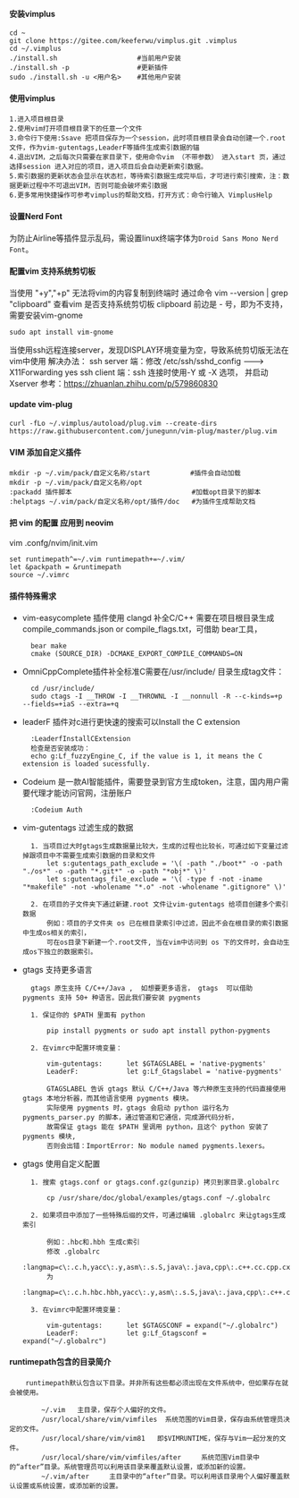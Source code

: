 #### 安装vimplus

    cd ~
    git clone https://gitee.com/keeferwu/vimplus.git .vimplus
    cd ~/.vimplus
    ./install.sh                    #当前用户安装
    ./install.sh -p                 #更新插件
    sudo ./install.sh -u <用户名>    #其他用户安装

#### 使用vimplus

    1.进入项目根目录
    2.使用vim打开项目根目录下的任意一个文件
    3.命令行下使用:Ssave 把项目保存为一个session，此时项目根目录会自动创建一个.root文件，作为vim-gutentags,LeaderF等插件生成索引数据的锚
    4.退出VIM，之后每次只需要在家目录下，使用命令vim （不带参数） 进入start 页，通过选择session 进入对应的项目，进入项目后会自动更新索引数据。
    5.索引数据的更新状态会显示在状态栏，等待索引数据生成完毕后，才可进行索引搜索，注：数据更新过程中不可退出VIM，否则可能会破坏索引数据
    6.更多常用快捷操作可参考vimplus的帮助文档，打开方式：命令行输入 VimplusHelp

#### 设置Nerd Font

为防止Airline等插件显示乱码，需设置linux终端字体为`Droid Sans Mono Nerd Font`。

#### 配置vim 支持系统剪切板

当使用 "+y","+p" 无法将vim的内容复制到终端时
通过命令 vim --version | grep "clipboard" 查看vim 是否支持系统剪切板
clipboard 前边是 - 号，即为不支持，需要安装vim-gnome

    sudo apt install vim-gnome

当使用ssh远程连接server，发现DISPLAY环境变量为空，导致系统剪切版无法在vim中使用
解决办法：
ssh server 端：修改 /etc/ssh/sshd_config  ---> X11Forwarding yes
ssh client 端：ssh 连接时使用-Y 或 -X 选项， 并启动Xserver
参考：https://zhuanlan.zhihu.com/p/579860830

#### update vim-plug

    curl -fLo ~/.vimplus/autoload/plug.vim --create-dirs https://raw.githubusercontent.com/junegunn/vim-plug/master/plug.vim

#### VIM 添加自定义插件

    mkdir -p ~/.vim/pack/自定义名称/start          #插件会自动加载
    mkdir -p ~/.vim/pack/自定义名称/opt
    :packadd 插件脚本                              #加载opt目录下的脚本
    :helptags ~/.vim/pack/自定义名称/opt/插件/doc   #为插件生成帮助文档

#### 把 vim 的配置 应用到 neovim

vim .confg/nvim/init.vim

    set runtimepath^=~/.vim runtimepath+=~/.vim/
    let &packpath = &runtimepath
    source ~/.vimrc


#### 插件特殊需求
* vim-easycomplete 插件使用 clangd 补全C/C++ 需要在项目根目录生成compile_commands.json or compile_flags.txt，可借助 bear工具，

        bear make
        cmake (SOURCE_DIR) -DCMAKE_EXPORT_COMPILE_COMMANDS=ON

* OmniCppComplete插件补全标准C需要在/usr/include/ 目录生成tag文件：

        cd /usr/include/
        sudo ctags -I __THROW -I __THROWNL -I __nonnull -R --c-kinds=+p  --fields=+iaS --extra=+q

* leaderF 插件对c进行更快速的搜索可以Install the C extension

        :LeaderfInstallCExtension
        检查是否安装成功：
        echo g:Lf_fuzzyEngine_C, if the value is 1, it means the C extension is loaded sucessfully.

* Codeium 是一款AI智能插件，需要登录到官方生成token，注意，国内用户需要代理才能访问官网，注册账户

        :Codeium Auth

* vim-gutentags 过滤生成的数据

        1. 当项目过大时gtags生成数据量比较大，生成的过程也比较长，可通过如下变量过滤掉跟项目中不需要生成索引数据的目录和文件
            let s:gutentags_path_exclude = '\( -path "./boot*" -o -path "./os*" -o -path "*.git*" -o -path "*obj*" \)'
            let s:gutentags_file_exclude = '\( -type f -not -iname "*makefile" -not -wholename "*.o" -not -wholename ".gitignore" \)'

        2. 在项目的子文件夹下通过新建.root 文件让vim-gutentags 给项目创建多个索引数据
            例如：项目的子文件夹 os 已在根目录索引中过滤，因此不会在根目录的索引数据中生成os相关的索引，
            可在os目录下新建一个.root文件, 当在vim中访问到 os 下的文件时，会自动生成os下独立的数据索引。

* gtags 支持更多语言

        gtags 原生支持 C/C++/Java ,  如想要更多语言， gtags  可以借助  pygments 支持 50+ 种语言。因此我们要安装 pygments 

        1. 保证你的 $PATH 里面有 python

            pip install pygments or sudo apt install python-pygments

        2. 在vimrc中配置环境变量：

            vim-gutentags:      let $GTAGSLABEL = 'native-pygments'
            LeaderF:            let g:Lf_Gtagslabel = 'native-pygments'

            GTAGSLABEL 告诉 gtags 默认 C/C++/Java 等六种原生支持的代码直接使用 gtags 本地分析器，而其他语言使用 pygments 模块。
            实际使用 pygments 时，gtags 会启动 python 运行名为 pygments_parser.py 的脚本，通过管道和它通信，完成源代码分析，
            故需保证 gtags 能在 $PATH 里调用 python，且这个 python 安装了 pygments 模块,
            否则会出错：ImportError: No module named pygments.lexers。

* gtags 使用自定义配置

        1. 搜索 gtags.conf or gtags.conf.gz(gunzip) 拷贝到家目录.globalrc

            cp /usr/share/doc/global/examples/gtags.conf ~/.globalrc

        2. 如果项目中添加了一些特殊后缀的文件，可通过编辑 .globalrc 来让gtags生成索引

            例如：.hbc和.hbh 生成c索引
            修改 .globalrc
            :langmap=c\:.c.h,yacc\:.y,asm\:.s.S,java\:.java,cpp\:.c++.cc.cpp.cxx.hxx.hpp.C.H,php\:.php.php3.phtml:
            为
            :langmap=c\:.c.h.hbc.hbh,yacc\:.y,asm\:.s.S,java\:.java,cpp\:.c++.cc.cpp.cxx.hxx.hpp.C.H,php\:.php.php3.phtml:

        3. 在vimrc中配置环境变量：

            vim-gutentags:      let $GTAGSCONF = expand("~/.globalrc")
            LeaderF:            let g:Lf_Gtagsconf = expand("~/.globalrc")

#### runtimepath包含的目录简介

        runtimepath默认包含以下目录。并非所有这些都必须出现在文件系统中，但如果存在就会被使用。

            ~/.vim   主目录，保存个人偏好的文件。
            /usr/local/share/vim/vimfiles  系统范围的Vim目录，保存由系统管理员决定的文件。
            /usr/local/share/vim/vim81   即$VIMRUNTIME，保存与Vim一起分发的文件。
            /usr/local/share/vim/vimfiles/after     系统范围Vim目录中的“after”目录。系统管理员可以利用该目录来覆盖默认设置，或添加新的设置。
            ~/.vim/after     主目录中的“after”目录。可以利用该目录用个人偏好覆盖默认设置或系统设置，或添加新的设置。
